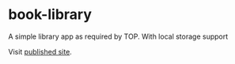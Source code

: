 # book-library
A simple library app as required by TOP. With local storage support

Visit [published site](https://joshysmart.github.io/book-library/).

